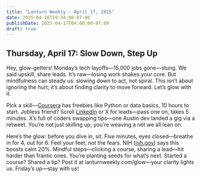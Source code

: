 ```yaml
---
title: "Lanturn Weekly - April 17, 2025"
date: 2025-04-16T19:34:00-07:00
publishDate: 2025-04-17T04:00:00-07:00
draft: true
---
```

## Thursday, April 17: Slow Down, Step Up  
<!--*Word Count*: ~475  
*Skill*: Mindfulness (Tied to Layoff Action)  -->

Hey, glow-getters! Monday’s tech layoffs—15,000 jobs gone—stung. We said upskill, share leads. It’s raw—losing work shakes your core. But mindfulness can steady us: slowing down to act, not spiral. This isn’t about ignoring the hurt; it’s about finding clarity to move forward. Let’s glow with it.  

Pick a skill—[Coursera](https://www.coursera.org) has freebies like Python or data basics, 10 hours to start. Jobless friend? Scroll [LinkedIn](https://www.linkedin.com) or X for leads—pass one on, takes 5 minutes. X’s full of coders swapping tips—one Austin dev landed a gig via a retweet. You’re not just skilling up; you’re weaving a net we all lean on.  

Here’s the glow: before you dive in, sit. Five minutes, eyes closed—breathe in for 4, out for 6. Feel your feet, not the fears. NIH ([nih.gov](https://www.nccih.nih.gov/health/meditation-and-mindfulness-what-you-need-to-know)) says this boosts calm 20%. Mindful steps—clicking a course, sharing a lead—hit harder than frantic ones. You’re planting seeds for what’s next. Started a course? Shared a tip? Post it at lanturnweekly.com/glow—your clarity lights us. Friday’s up—stay with us!  